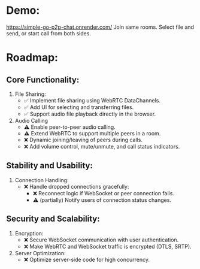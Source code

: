 # Demo: 
https://simple-go-p2p-chat.onrender.com/
Join same rooms. Select file and send, or start call from both sides.

# Roadmap:
## Core Functionality:
1. File Sharing:
   - ✅ Implement file sharing using WebRTC DataChannels.
   - ✅ Add UI for selecting and transferring files.
   - ✅ Support audio file playback directly in the browser.
2. Audio Calling
   - ⚠️ Enable peer-to-peer audio calling.
   - ⚠️ Extend WebRTC to support multiple peers in a room.
   - ❌ Dynamic joining/leaving of peers during calls.
   - ❌ Add volume control, mute/unmute, and call status indicators.
## Stability and Usability:
1. Connection Handling:
   - ❌ Handle dropped connections gracefully:
      - ❌ Reconnect logic if WebSocket or peer connection fails.
      - ⚠️ (partially) Notify users of connection status changes.
## Security and Scalability:
1. Encryption:
   - ❌ Secure WebSocket communication with user authentication.
   - ❌ Make WebRTC and WebSocket traffic is encrypted (DTLS, SRTP).
2. Server Optimization:
   - ❌ Optimize server-side code for high concurrency.
